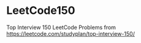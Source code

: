 # LeetCode150
Top Interview 150 LeetCode Problems from https://leetcode.com/studyplan/top-interview-150/
